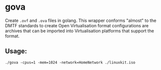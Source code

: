# gova
Create `.ovf` and `.ova` files in golang. This wrapper conforms "almost" to the DMTF standards to create Open Virtualisation format configurations are archives that can be imported into Virtualisation platforms that support the format. 

## Usage:

`./gova -cpus=1 -mem=1024 -network=HomeNetwork ./linuxkit.iso` 
